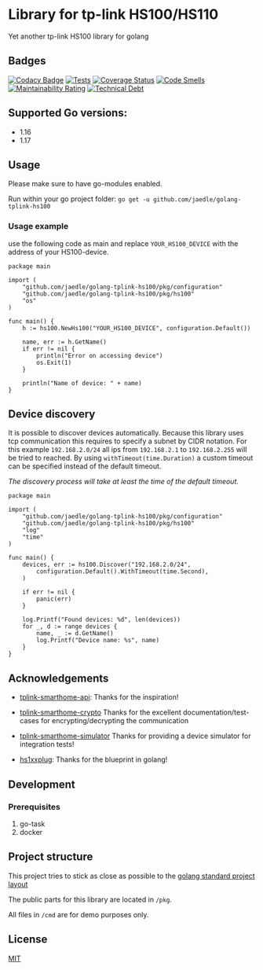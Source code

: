 # Library for tp-link HS100/HS110

Yet another tp-link HS100 library for golang

## Badges

[![Codacy Badge](https://app.codacy.com/project/badge/Grade/a1651904e33541b18a0b582106bf0afb)](https://www.codacy.com/gh/jaedle/golang-tplink-hs100/dashboard?utm_source=github.com&amp;utm_medium=referral&amp;utm_content=jaedle/golang-tplink-hs100&amp;utm_campaign=Badge_Grade)
[![Tests](https://github.com/jaedle/golang-tplink-hs100/actions/workflows/ci.yml/badge.svg)](https://github.com/jaedle/golang-tplink-hs100/blob/master/.github/workflows/ci.yml)
[![Coverage Status](https://coveralls.io/repos/github/jaedle/golang-tplink-hs100/badge.svg?branch=master)](https://coveralls.io/github/jaedle/golang-tplink-hs100?branch=master)
[![Code Smells](https://sonarcloud.io/api/project_badges/measure?project=golang-tplink-hs100&metric=code_smells)](https://sonarcloud.io/dashboard?id=golang-tplink-hs100)
[![Maintainability Rating](https://sonarcloud.io/api/project_badges/measure?project=golang-tplink-hs100&metric=sqale_rating)](https://sonarcloud.io/dashboard?id=golang-tplink-hs100)
[![Technical Debt](https://sonarcloud.io/api/project_badges/measure?project=golang-tplink-hs100&metric=sqale_index)](https://sonarcloud.io/dashboard?id=golang-tplink-hs100)

## Supported Go versions:

- 1.16
- 1.17

## Usage

Please make sure to have go-modules enabled.

Run within your go project folder: `go get -u github.com/jaedle/golang-tplink-hs100`

### Usage example

use the following code as main and replace `YOUR_HS100_DEVICE` with the 
address of your HS100-device.

```golang
package main

import (
	"github.com/jaedle/golang-tplink-hs100/pkg/configuration"
	"github.com/jaedle/golang-tplink-hs100/pkg/hs100"
	"os"
)

func main() {
	h := hs100.NewHs100("YOUR_HS100_DEVICE", configuration.Default())

	name, err := h.GetName()
	if err != nil {
		println("Error on accessing device")
		os.Exit(1)
	}

	println("Name of device: " + name)
}
```

## Device discovery

It is possible to discover devices automatically.
Because this library uses tcp communication this requires to specify a subnet by CIDR notation.
For this example `192.168.2.0/24` all ips from `192.168.2.1` to `192.168.2.255` will be tried to reached.
By using `withTimeout(time.Duration)` a custom timeout can be specified instead of the default timeout.

*The discovery process will take at least the time of the default timeout.*

```golang
package main

import (
	"github.com/jaedle/golang-tplink-hs100/pkg/configuration"
	"github.com/jaedle/golang-tplink-hs100/pkg/hs100"
	"log"
	"time"
)

func main() {
	devices, err := hs100.Discover("192.168.2.0/24",
		configuration.Default().WithTimeout(time.Second),
	)

	if err != nil {
		panic(err)
	}

	log.Printf("Found devices: %d", len(devices))
	for _, d := range devices {
		name, _ := d.GetName()
		log.Printf("Device name: %s", name)
	}
}
```

## Acknowledgements

-   [tplink-smarthome-api](https://github.com/plasticrake/tplink-smarthome-api): 
    Thanks for the inspiration!

-   [tplink-smarthome-crypto](https://github.com/plasticrake/tplink-smarthome-crypto) 
    Thanks for the excellent documentation/test-cases for encrypting/decrypting 
    the communication

-   [tplink-smarthome-simulator](https://github.com/plasticrake/tplink-smarthome-simulator) 
    Thanks for providing a device simulator for integration tests!

-   [hs1xxplug](https://github.com/sausheong/hs1xxplug): 
    Thanks for the blueprint in golang!

## Development

### Prerequisites

1.  go-task 
1.  docker

## Project structure

This project tries to stick as close as possible to the [golang standard project layout](https://github.com/golang-standards/project-layout)

The public parts for this library are located in `/pkg`.

All files in `/cmd` are for demo purposes only.

## License

[MIT](https://github.com/jaedle/golang-tplink-hs100/blob/master/LICENSE)
